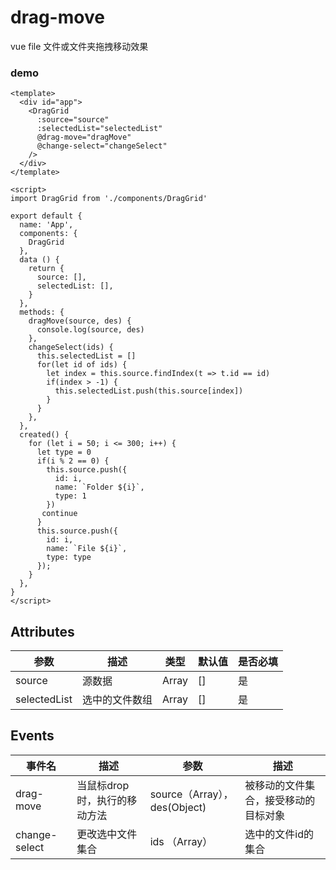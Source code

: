 # drag-move
vue file 文件或文件夹拖拽移动效果

### demo
``` vue
<template>
  <div id="app"> 
    <DragGrid  
      :source="source"
      :selectedList="selectedList"
      @drag-move="dragMove"
      @change-select="changeSelect" 
    />
  </div>
</template>

<script>
import DragGrid from './components/DragGrid'

export default {
  name: 'App',
  components: {
    DragGrid
  },
  data () {
    return {
      source: [],
      selectedList: [],
    }
  },
  methods: {
    dragMove(source, des) {
      console.log(source, des)
    },
    changeSelect(ids) {
      this.selectedList = []
      for(let id of ids) {
        let index = this.source.findIndex(t => t.id == id)
        if(index > -1) {
          this.selectedList.push(this.source[index])
        }
      }   
    }, 
  },
  created() { 
    for (let i = 50; i <= 300; i++) {
      let type = 0
      if(i % 2 == 0) { 
        this.source.push({
          id: i,
          name: `Folder ${i}`,
          type: 1
        }) 
       continue
      }
      this.source.push({
        id: i,
        name: `File ${i}`,
        type: type
      });
    }
  }, 
}
</script>
```

## Attributes
| 参数           | 描述              | 类型           | 默认值              | 是否必填   |
| ------------- |------------------- |-------------- |------ | ------|
| source | 源数据 | Array | [] |是 |
| selectedList| 选中的文件数组 |  Array  | [] |是 | 

## Events
| 事件名         | 描述              | 参数           | 描述      |
| ------------- |------------------- |-------------- |-----------|
| drag-move     | 当鼠标drop时，执行的移动方法  |  source（Array），des(Object)  | 被移动的文件集合，接受移动的目标对象|
| change-select | 更改选中文件集合  | ids （Array）|  选中的文件id的集合|
